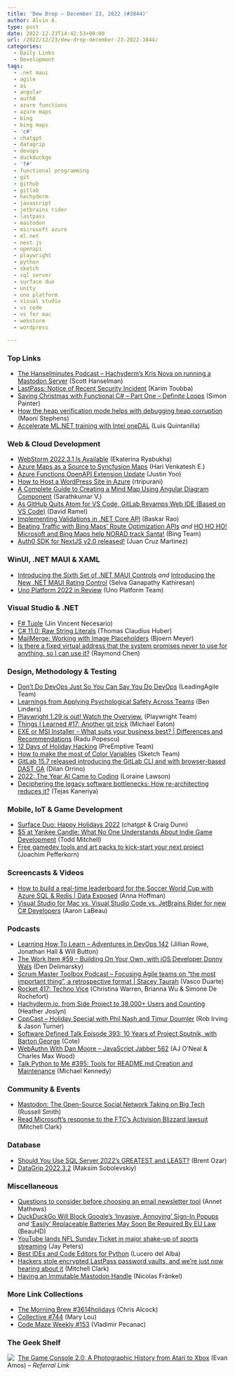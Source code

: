 ```yaml
---
title: 'Dew Drop – December 23, 2022 (#3844)'
author: Alvin A.
type: post
date: 2022-12-23T14:42:53+00:00
url: /2022/12/23/dew-drop-december-23-2022-3844/
categories:
  - Daily Links
  - Development
tags:
  - .net maui
  - agile
  - ai
  - angular
  - auth0
  - azure functions
  - azure maps
  - bing
  - bing maps
  - 'c#'
  - chatgpt
  - datagrip
  - devops
  - duckduckgo
  - 'f#'
  - functional programming
  - git
  - github
  - gitlab
  - hachyderm
  - javascript
  - jetbrains rider
  - lastpass
  - mastodon
  - microsoft azure
  - ml.net
  - next.js
  - openapi
  - playwright
  - python
  - sketch
  - sql server
  - surface duo
  - unity
  - uno platform
  - visual studio
  - vs code
  - vs for mac
  - webstorm
  - wordpress

---
```

### <a name="top"></a>Top Links

  * <a href="https://www.hanselminutes.com/872/hachyderms-kris-nova-on-running-a-mastodon-server" target="_blank" rel="noopener">The Hanselminutes Podcast &#8211; Hachyderm&#8217;s Kris Nova on running a Mastodon Server</a> (Scott Hanselman)
  * <a href="https://blog.lastpass.com/2022/12/notice-of-recent-security-incident/" target="_blank" rel="noopener">LastPass: Notice of Recent Security Incident</a> (Karim Toubba)
  * <a href="https://www.thecodepainter.co.uk/blog/20221206/savechristmas" target="_blank" rel="noopener">Saving Christmas with Functional C# &#8211; Part One &#8211; Definite Loops</a> (Simon Painter)
  * <a href="https://maoni0.medium.com/how-the-heap-verification-mode-helps-with-debugging-heap-corruption-58b3d08f5e8c?source=rss-df86aab12c0b------2" target="_blank" rel="noopener">How the heap verification mode helps with debugging heap corruption</a> (Maoni Stephens)
  * <a href="https://devblogs.microsoft.com/dotnet/accelerate-ml-net-training-with-intel-onedal/" target="_blank" rel="noopener">Accelerate ML.NET training with Intel oneDAL</a> (Luis Quintanilla)



### <a name="web"></a>Web & Cloud Development

  * <a href="https://blog.jetbrains.com/webstorm/2022/12/webstorm-2022-3-1/" target="_blank" rel="noopener">WebStorm 2022.3.1 Is Available</a> (Ekaterina Ryabukha)
  * <a href="https://www.syncfusion.com/blogs/post/azure-maps-as-a-source-to-syncfusion-maps.aspx?utm_source=alvinashcraft&utm_medium=email&utm_campaign=alvinashcraft_blog_edmdec22" target="_blank" rel="noopener">Azure Maps as a Source to Syncfusion Maps</a> (Hari Venkatesh E.)
  * <a href="https://techcommunity.microsoft.com/t5/apps-on-azure-blog/azure-functions-openapi-extension-update/ba-p/3702128" target="_blank" rel="noopener">Azure Functions OpenAPI Extension Update</a> (Justin Yoo)
  * <a href="https://techcommunity.microsoft.com/t5/nta-techies/how-to-host-a-wordpress-site-in-azure/ba-p/3703232" target="_blank" rel="noopener">How to Host a WordPress Site in Azure</a> (rtripurani)
  * <a href="https://www.syncfusion.com/blogs/post/mind-map-using-angular-diagram.aspx?utm_source=alvinashcraft&utm_medium=email&utm_campaign=alvinashcraft_blog_edmdec22" target="_blank" rel="noopener">A Complete Guide to Creating a Mind Map Using Angular Diagram Component</a> (Sarathkumar V.)
  * <a href="https://visualstudiomagazine.com/articles/2022/12/22/vs-code-git.aspx" target="_blank" rel="noopener">As GitHub Quits Atom for VS Code, GitLab Revamps Web IDE (Based on VS Code)</a> (David Ramel)
  * <a href="https://baskarmib.netlify.app/content/posts/2022/12/22/implementing-validations-in-net-core-api/" target="_blank" rel="noopener">Implementing Validations in .NET Core API</a> (Baskar Rao)
  * <a href="https://blogs.bing.com/maps/2022-11/Beating-Traffic-with-Bing-Maps%E2%80%99-Route-Optimization-APIs" target="_blank" rel="noopener">Beating Traffic with Bing Maps’ Route Optimization APIs</a> _and_ <a href="https://blogs.bing.com/maps/2022-12/microsoft-and-bing-maps-help-norad-track-santa" target="_blank" rel="noopener">HO HO HO! Microsoft and Bing Maps help NORAD track Santa!</a> (Bing Team)
  * <a href="https://auth0.com/blog/auth0-nextjs-sdk-v2-released/" target="_blank" rel="noopener">Auth0 SDK for NextJS v2.0 released!</a> (Juan Cruz Martinez)



### <a name="silverlight"></a>WinUI, .NET MAUI & XAML

  * <a href="https://www.syncfusion.com/blogs/post/introducing-the-sixth-set-of-net-maui-controls.aspx?utm_source=alvinashcraft&utm_medium=email&utm_campaign=alvinashcraft_blog_edmdec22" target="_blank" rel="noopener">Introducing the Sixth Set of .NET MAUI Controls</a> _and_ <a href="https://www.syncfusion.com/blogs/post/dotnet-maui-rating-control.aspx?utm_source=alvinashcraft&utm_medium=email&utm_campaign=alvinashcraft_blog_edmdec22" target="_blank" rel="noopener">Introducing the New .NET MAUI Rating Control</a> (Selva Ganapathy Kathiresan)
  * <a href="https://platform.uno/blog/uno-platform-2022-in-review/" target="_blank" rel="noopener">Uno Platform 2022 in Review</a> (Uno Platform Team)



### <a name="dotnet"></a>Visual Studio & .NET

  * <a href="https://www.c-sharpcorner.com/article/f-sharp-tuple/" target="_blank" rel="noopener">F# Tuple</a> (Jin Vincent Necesario)
  * <a href="https://www.thomasclaudiushuber.com/2022/12/22/csharp-11-raw-string-literals/" target="_blank" rel="noopener">C# 11.0: Raw String Literals</a> (Thomas Claudius Huber)
  * <a href="https://www.textcontrol.com/blog/2022/12/22/mailmerge-working-with-image-placeholders/" target="_blank" rel="noopener">MailMerge: Working with Image Placeholders</a> (Bjoern Meyer)
  * <a href="https://devblogs.microsoft.com/oldnewthing/20221222-00/?p=107609" target="_blank" rel="noopener">Is there a fixed virtual address that the system promises never to use for anything, so I can use it?</a> (Raymond Chen)



### <a name="design"></a>Design, Methodology & Testing

  * <a href="https://www.leadingagile.com/2022/12/dont-do-devops-just-so-you-can-say-you-do-devops/?utm_source=Don%E2%80%99t%20Do%20DevOps%20Just%20So%20You%20Can%20Say%20You%20Do%20DevOps&utm_medium=RSS&utm_campaign=RSS%20Reader" target="_blank" rel="noopener">Don’t Do DevOps Just So You Can Say You Do DevOps</a> (LeadingAgile Team)
  * <a href="https://www.infoq.com/news/2022/12/psychological-safety-teams/?utm_campaign=infoq_content&utm_source=infoq&utm_medium=feed&utm_term=global" target="_blank" rel="noopener">Learnings from Applying Psychological Safety Across Teams</a> (Ben Linders)
  * <a href="https://twitter.com/playwrightweb/status/1606060795250425857?s=51&t=A80uc7MwXBiJyjRW_IGAKw" target="_blank" rel="noopener">Playwright 1.29 is out! Watch the Overview.</a> (Playwright Team)
  * <a href="https://samestuffdifferentday.net/2022/12/22/things-i-learned-17/" target="_blank" rel="noopener">Things I Learned #17: Another git trick</a> (Michael Eaton)
  * <a href="https://www.advancedinstaller.com/exe-vs-msi-installer.html" target="_blank" rel="noopener">EXE or MSI Installer &#8211; What suits your business best? | Differences and Recommendations</a> (Radu Popescu)
  * <a href="https://www.preemptive.com/12-days-of-holiday-hacking/" target="_blank" rel="noopener">12 Days of Holiday Hacking</a> (PreEmptive Team)
  * <a href="https://www.sketch.com/blog/how-to-make-the-most-of-color-variables/" target="_blank" rel="noopener">How to make the most of Color Variables</a> (Sketch Team)
  * <a href="https://about.gitlab.com/releases/2022/12/22/gitlab-15-7-released/" target="_blank" rel="noopener">GitLab 15.7 released introducing the GitLab CLI and with browser-based DAST GA</a> (Dilan Orrino)
  * <a href="https://thenewstack.io/2022-the-year-ai-came-to-coding/" target="_blank" rel="noopener">2022: The Year AI Came to Coding</a> (Loraine Lawson)
  * <a href="https://www.simform.com/blog/legacy-software-rearchitecting/" target="_blank" rel="noopener">Deciphering the legacy software bottlenecks: How re-architecting reduces it?</a> (Tejas Kaneriya)



### <a name="mobile"></a>Mobile, IoT & Game Development

  * <a href="https://devblogs.microsoft.com/surface-duo/happy-holidays-2022/" target="_blank" rel="noopener">Surface Duo: Happy Holidays 2022</a> (chatgpt & Craig Dunn)
  * <a href="https://codewriteplay.com/2022/12/22/5-at-yankee-candle-what-no-one-understands-about-indie-game-development/" target="_blank" rel="noopener">$5 at Yankee Candle: What No One Understands About Indie Game Development</a> (Todd Mitchell)
  * <a href="https://blog.unity.com/games/free-asset-store-tools-to-kick-start-your-next-project" target="_blank" rel="noopener">Free gamedev tools and art packs to kick-start your next project</a> (Joachim Pefferkorn)



### <a name="videos"></a>Screencasts & Videos

  * <a href="http://www.youtube.com/watch?v=SmvP2W2seYI" target="_blank" rel="noopener">How to build a real-time leaderboard for the Soccer World Cup with Azure SQL & Redis | Data Exposed</a> (Anna Hoffman)
  * <a href="https://www.youtube.com/watch?v=IuZmzA67SLo&ab_channel=costoda" target="_blank" rel="noopener">Visual Studio for Mac vs. Visual Studio Code vs. JetBrains Rider for new C# Developers</a> (Aaron LaBeau)



### <a name="podcasts"></a>Podcasts

  * <a href="https://topenddevs.com/podcasts/adventures-in-devops/episodes/learning-how-to-learn-devops-142" target="_blank" rel="noopener">Learning How To Learn &#8211; Adventures in DevOps 142</a> (Jillian Rowe, Jonathan Hall & Will Button)
  * <a href="https://theworkitem.com/blog/ios-developer-donny-wals/" target="_blank" rel="noopener">The Work Item #59 &#8211; Building On Your Own, with iOS Developer Donny Wals</a> (Den Delimarsky)
  * <a href="https://scrummastertoolbox.libsyn.com/helping-agile-teams-adopt-a-new-way-of-measuring-their-performance-stacey-taurah-0" target="_blank" rel="noopener">Scrum Master Toolbox Podcast &#8211; Focusing Agile teams on “the most important thing”, a retrospective format | Stacey Taurah</a> (Vasco Duarte)
  * <a href="http://relay.fm/rocket/417" target="_blank" rel="noopener">Rocket 417: Techno Vice</a> (Christina Warren, Brianna Wu & Simone De Rochefort)
  * <a href="https://thenewstack.io/how-hashyderm-scaled-up-after-elon-musk-twitter-takeover/" target="_blank" rel="noopener">Hachyderm.io, from Side Project to 38,000+ Users and Counting</a> (Heather Joslyn)
  * <a href="https://cppcast.com/holiday-special/" target="_blank" rel="noopener">CppCast &#8211; Holiday Special with Phil Nash and Timur Doumler</a> (Rob Irving & Jason Turner)
  * <a href="https://www.softwaredefinedtalk.com/393" target="_blank" rel="noopener">Software Defined Talk Episode 393: 10 Years of Project Sputnik, with Barton George</a> (Cote)
  * <a href="https://topenddevs.com/podcasts/javascript-jabber/episodes/webauthn-with-dan-moore-jsj-562" target="_blank" rel="noopener">WebAuthn With Dan Moore &#8211; JavaScript Jabber 562</a> (AJ O&#8217;Neal & Charles Max Wood)
  * <a href="https://talkpython.fm/episodes/show/395/tools-for-readme.md-creation-and-maintenance" target="_blank" rel="noopener">Talk Python to Me #395: Tools for README.md Creation and Maintenance</a> (Michael Kennedy)



### <a name="events"></a>Community & Events

  * <a href="https://petri.com/mastodon-the-open-source-social-network-taking-on-big-tech/" target="_blank" rel="noopener">Mastodon: The Open-Source Social Network Taking on Big Tech</a> (Russell Smith)
  * <a href="https://www.theverge.com/23523563/read-microsoft-response-ftc-antitrust-complaint-activision-blizzard-king" target="_blank" rel="noopener">Read Microsoft’s response to the FTC’s Activision Blizzard lawsuit</a> (Mitchell Clark)



### <a name="sql"></a>Database

  * <a href="https://www.brentozar.com/archive/2022/12/should-you-use-sql-server-2022s-greatest-and-least/" target="_blank" rel="noopener">Should You Use SQL Server 2022’s GREATEST and LEAST?</a> (Brent Ozar)
  * <a href="https://blog.jetbrains.com/datagrip/2022/12/22/datagrip-2022-3-2/" target="_blank" rel="noopener">DataGrip 2022.3.2</a> (Maksim Sobolevskiy)



### <a name="misc"></a>Miscellaneous

  * <a href="https://www.zoho.com/blog/campaigns/email-newsletter-tool.html" target="_blank" rel="noopener">Questions to consider before choosing an email newsletter tool</a> (Annet Mathews)
  * <a href="https://tech.slashdot.org/story/22/12/22/224228/duckduckgo-will-block-googles-invasive-annoying-sign-in-popups?utm_source=rss1.0mainlinkanon&utm_medium=feed" target="_blank" rel="noopener">DuckDuckGo Will Block Google&#8217;s &#8216;Invasive, Annoying&#8217; Sign-In Popups</a> _and_ <a href="https://hardware.slashdot.org/story/22/12/22/2255241/easily-replaceable-batteries-may-soon-be-required-by-eu-law?utm_source=rss1.0mainlinkanon&utm_medium=feed" target="_blank" rel="noopener">&#8216;Easily&#8217; Replaceable Batteries May Soon Be Required By EU Law</a> (BeauHD)
  * <a href="https://www.theverge.com/2022/12/22/23520130/youtube-nfl-sunday-ticket-shakeup-sports-streaming" target="_blank" rel="noopener">YouTube lands NFL Sunday Ticket in major shake-up of sports streaming</a> (Jay Peters)
  * <a href="https://www.sitepoint.com/best-python-ide-and-code-editors/?utm_source=rss" target="_blank" rel="noopener">Best IDEs and Code Editors for Python</a> (Lucero del Alba)
  * <a href="https://www.theverge.com/2022/12/22/23523322/lastpass-data-breach-cloud-encrypted-password-vault-hackers" target="_blank" rel="noopener">Hackers stole encrypted LastPass password vaults, and we’re just now hearing about it</a> (Mitchell Clark)
  * <a href="https://hackernoon.com/having-an-immutable-mastodon-handle?source=rss" target="_blank" rel="noopener">Having an Immutable Mastodon Handle</a> (Nicolas Fränkel)



### <a name="links"></a>More Link Collections

  * <a href="https://blog.cwa.me.uk/2022/12/23/the-morning-brew-3614holidays/" target="_blank" rel="noopener">The Morning Brew #3614holidays</a> (Chris Alcock)
  * <a href="https://tympanus.net/codrops/collective/collective-744/" target="_blank" rel="noopener">Collective #744</a> (Mary Lou)
  * <a href="https://code-maze.com/code-maze-weekly-153/" target="_blank" rel="noopener">Code Maze Weekly #153</a> (Vladimir Pecanac)



### <a name="shelf"></a>The Geek Shelf

<a href="https://www.amazon.com/dp/1718500602/?tag=amavin-20" target="_blank" rel="noopener"><img decoding="async" align="left" style="margin: 0px 4px 0px 0px; border: 0px currentcolor; border-image: none; float: left; display: inline; background-image: none;" src="https://m.media-amazon.com/images/W/WEBP_402378-T1/images/I/41KowpzHAaL._SS135_.jpg" border="0" /></a>&nbsp;<a href="https://www.amazon.com/dp/1718500602/?tag=amavin-20" target="_blank" rel="noopener">The Game Console 2.0: A Photographic History from Atari to Xbox</a> (Evan Amos) _&#8211; Referral Link_